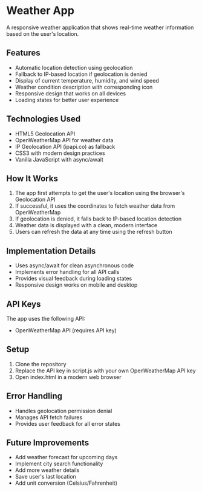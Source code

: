 # Weather App

A responsive weather application that shows real-time weather information based on the user's location.

## Features

- Automatic location detection using geolocation
- Fallback to IP-based location if geolocation is denied
- Display of current temperature, humidity, and wind speed
- Weather condition description with corresponding icon
- Responsive design that works on all devices
- Loading states for better user experience

## Technologies Used

- HTML5 Geolocation API
- OpenWeatherMap API for weather data
- IP Geolocation API (ipapi.co) as fallback
- CSS3 with modern design practices
- Vanilla JavaScript with async/await

## How It Works

1. The app first attempts to get the user's location using the browser's Geolocation API
2. If successful, it uses the coordinates to fetch weather data from OpenWeatherMap
3. If geolocation is denied, it falls back to IP-based location detection
4. Weather data is displayed with a clean, modern interface
5. Users can refresh the data at any time using the refresh button

## Implementation Details

- Uses async/await for clean asynchronous code
- Implements error handling for all API calls
- Provides visual feedback during loading states
- Responsive design works on mobile and desktop

## API Keys

The app uses the following API:
- OpenWeatherMap API (requires API key)

## Setup

1. Clone the repository
2. Replace the API key in script.js with your own OpenWeatherMap API key
3. Open index.html in a modern web browser

## Error Handling

- Handles geolocation permission denial
- Manages API fetch failures
- Provides user feedback for all error states

## Future Improvements

- Add weather forecast for upcoming days
- Implement city search functionality
- Add more weather details
- Save user's last location
- Add unit conversion (Celsius/Fahrenheit)
